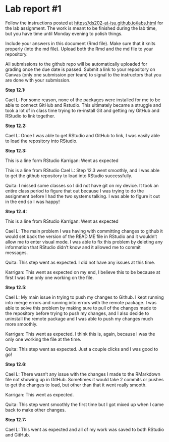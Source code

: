 
<!-- README.md is generated from README.Rmd. Please edit the README.Rmd file -->

# Lab report \#1

Follow the instructions posted at
<https://ds202-at-isu.github.io/labs.html> for the lab assignment. The
work is meant to be finished during the lab time, but you have time
until Monday evening to polish things.

Include your answers in this document (Rmd file). Make sure that it
knits properly (into the md file). Upload both the Rmd and the md file
to your repository.

All submissions to the github repo will be automatically uploaded for
grading once the due date is passed. Submit a link to your repository on
Canvas (only one submission per team) to signal to the instructors that
you are done with your submission.

**Step 12.1:**

Cael L: For some reason, none of the packages were installed for me to
be able to connect GitHub and Rstudio. This ultimately became a struggle
and took a lot of in class time trying to re-install Git and getting my
GitHub and RStudio to link together.

**Step 12.2:**

Cael L: Once I was able to get RStudio and GitHub to link, I was easily
able to load the repository into RStudio.

**Step 12.3:**

This is a line form RStudio Karrigan: Went as expected

This is a line from RStudio Cael L: Step 12.3 went smoothly, and I was
able to get the github repository to load into RStudio successfully.

Quita: I missed some classes so I did not have git on my device. It took
an entire class period to figure that out because I was trying to do the
assignment before I had the two systems talking. I was able to figure it
out in the end so I was happy!

**Step 12.4:**

This is a line from RStudio Karrigan: Went as expected

Cael L: The main problem I was having with committing changes to github
it would set back the version of the READ.ME file in RStudio and it
wouldn’t allow me to enter visual mode. I was able to fix this problem
by deleting any information that RStudio didn’t know and it allowed me
to commit messages.

Quita: This step went as expected. I did not have any issues at this
time.

Karrigan: This went as expected on my end, I believe this to be because
at first I was the only one working on the file.

**Step 12.5:**

Cael L: My main issue in trying to push my changes to Github. I kept
running into merge errors and running into errors with the remote
package. I was able to solve this problem by making sure to pull of the
changes made to the repository before trying to push my changes, and I
also decide to uninstall the remote package and I was able to push my
changes much more smoothly.

Karrigan: This went as expected. I think this is, again, because I was
the only one working the file at the time.

Quita: This step went as expected. Just a couple clicks and I was good
to go!

**Step 12.6:**

Cael L: There wasn’t any issue with the changes I made to the RMarkdown
file not showing up in GitHub. Sometimes it would take 2 commits or
pushes to get the changes to load, but other than that it went really
smooth.

Karrigan: This went as expected.

Quita: This step went smoothly the first time but I got mixed up when I
came back to make other changes.

**Step 12.7:**

Cael L: This went as expected and all of my work was saved to both
RStudio and GitHub.
